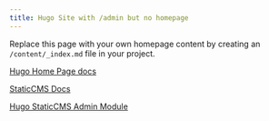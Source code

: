 ```yaml
---
title: Hugo Site with /admin but no homepage
---
```


Replace this page with your own homepage content by creating an `/content/_index.md` file in your project. 

[Hugo Home Page docs](https://gohugo.io/templates/homepage/)

[StaticCMS Docs](https://staticjscms.netlify.app/docs/intro)

[Hugo StaticCMS Admin Module](https://github.com/basa-casa/hugo-scms-admin)


